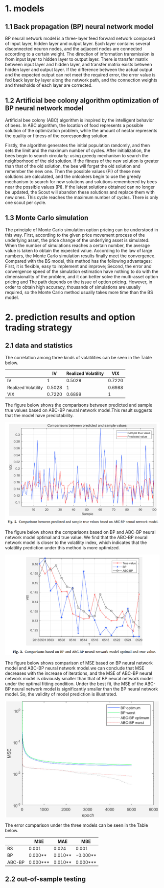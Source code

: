 # 1. models
## 1.1 Back propagation (BP) neural network model
BP neural network model is a three-layer feed forward network composed of input layer, hidden layer and output layer. Each layer contains several disconnected neuron nodes, and the adjacent nodes are connected according to a certain weight. The direction of information transmission is from input layer to hidden layer to output layer. There is transfer matrix between input layer and hidden layer, and transfer matrix exists between hidden layer and output layer. If the difference between the actual output and the expected output can not meet the required error, the error value is fed back layer by layer along the network path, and the connection weights and thresholds of each layer are corrected.

## 1.2 Artificial bee colony algorithm optimization of BP neural network model
Artificial bee colony (ABC) algorithm is inspired by the intelligent behavior of bees. In ABC algorithm, the location of food represents a possible solution of the optimization problem, while the amount of nectar represents the quality or fitness of the corresponding solution.

Firstly, the algorithm generates the initial population randomly, and then sets the limit and the maximum number of cycles. After initialization, the bees begin to search circularly: using greedy mechanism to search the neighborhood of the old solution. If the fitness of the new solution is greater than that of the old solution, the bee will forget the old solution and remember the new one. Then the possible values (Pi) of these new solutions are calculated, and the onlookers begin to use the greedy mechanism to search for new solutions and solutions remembered by bees near the possible values (Pi). If the latest solutions obtained can no longer be updated, the Scout will abandon these solutions and replace them with new ones. This cycle reaches the maximum number of cycles. There is only one scout per cycle.

## 1.3 Monte Carlo simulation
The principle of Monte Carlo simulation option pricing can be understood in this way. First, according to the given price movement process of the underlying asset, the price change of the underlying asset is simulated. When the number of simulations reaches a certain number, the average value is taken to obtain the expected value. According to the law of large numbers, the Monte Carlo simulation results finally meet the convergence. Compared with the BS model, this method has the following advantages: First, it is flexible, easy to implement and improve; Second, the error and convergence speed of the simulation estimation have nothing to do with the dimensionality of the problem, and it can better solve the multi-asset option pricing and The path depends on the issue of option pricing. However, in order to obtain high accuracy, thousands of simulations are usually required, so the Monte Carlo method usually takes more time than the BS model.

# 2. prediction results and option trading strategy
## 2.1 data and statistics
The correlation among three kinds of volatilities can be seen in the Table below.

|                      |IV               |Realized Volatility  |VIX           |
|----------------------|-----------------|---------------------|--------------|
|IV                    |1                |0.5028               |0.7220        |
|Realized Volatility   |0.5028           |1                    |0.6988        |
|VIX                   |0.7220           |0.6899               |1             |

The figure below shows the comparisons between predicted and sample true values based on ABC-BP neural network model.This result suggests that the model have predictability.

![Image text](https://github.com/algo21-220040088/Assignment1/blob/main/screenshots/fig_1.jpg)

The figure below shows the comparisons based on BP and ABC-BP neural network model optimal and true value. We find that the ABC-BP neural network model is closer to the volatility index, which indicates that the volatility prediction under this method is more optimized.

![Image text](https://github.com/algo21-220040088/Assignment1/blob/main/screenshots/fig_2.jpg)

The figure below shows comparison of MSE based on BP neural network model and ABC-BP neural network model.we can conclude that MSE decreases with the increase of iterations, and the MSE of ABC-BP neural network model is obviously smaller than that of BP neural network model under the optimal fitting condition. Under the best fit, the MSE of the ABC-BP neural network model is significantly smaller than the BP neural network model. So, the validity of model prediction is illustrated.

![Image text](https://github.com/algo21-220040088/Assignment1/blob/main/screenshots/fig_3.jpg)

The error comparison  under the three models can be seen in the Table below.

|         |MSE       |MAE       |MBE      |
|---------|----------|----------|---------|
|BS       |0.001     |0.024     |0.001    |
|BP       |0.000**   |0.010**   |-0.000** |
|ABC-BP   |0.000***  |0.010**   |0.000*** |

## 2.2 out-of-sample testing

